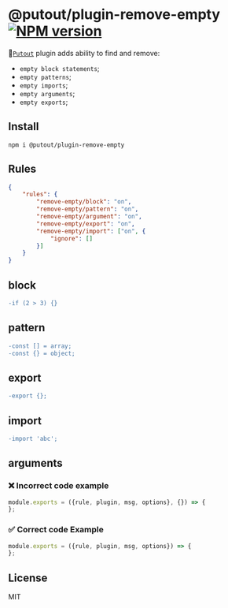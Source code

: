 # @putout/plugin-remove-empty [![NPM version][NPMIMGURL]][NPMURL]

[NPMIMGURL]: https://img.shields.io/npm/v/@putout/plugin-remove-empty.svg?style=flat&longCache=true
[NPMURL]: https://npmjs.org/package/@putout/plugin-remove-empty"npm"

🐊[`Putout`](https://github.com/coderaiser/putout) plugin adds ability to find and remove:

- `empty block statements`;
- `empty patterns`;
- `empty imports`;
- `empty arguments`;
- `empty exports`;

## Install

```
npm i @putout/plugin-remove-empty
```

## Rules

```json
{
    "rules": {
        "remove-empty/block": "on",
        "remove-empty/pattern": "on",
        "remove-empty/argument": "on",
        "remove-empty/export": "on",
        "remove-empty/import": ["on", {
            "ignore": []
        }]
    }
}
```

## block

```diff
-if (2 > 3) {}
```

## pattern

```diff
-const [] = array;
-const {} = object;
```

## export

```diff
-export {};
```

## import

```diff
-import 'abc';
```

## arguments

### ❌ Incorrect code example

```js
module.exports = ({rule, plugin, msg, options}, {}) => {
};
```

### ✅ Correct code Example

```js
module.exports = ({rule, plugin, msg, options}) => {
};
```

## License

MIT
